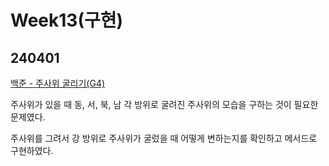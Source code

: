 # Week13(구현)

## 240401

[백준 - 주사위 굴리기(G4)](https://www.acmicpc.net/problem/14499)

주사위가 있을 때 동, 서, 북, 남 각 방위로 굴려진 주사위의 모습을 구하는 것이 필요한 문제였다.

주사위를 그려서 강 방위로 주사위가 굴렀을 때 어떻게 변하는지를 확인하고 메서드로 구현하였다.
